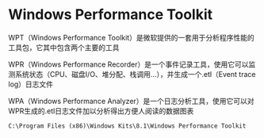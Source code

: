 # Windows Performance Toolkit

WPT（Windows Performance Toolkit）是微软提供的一套用于分析程序性能的工具包，它其中包含两个主要的工具

WPR（Windows Performance Recorder）是一个事件记录工具，使用它可以监测系统状态（CPU、磁盘I/O、堆分配、栈调用…），并生成一个.etl（Event trace log）日志文件

WPA（Windows Performance Analyzer）是一个日志分析工具，使用它可以对WPR生成的.etl日志文件加以分析得出方便人阅读的数据图表


`C:\Program Files (x86)\Windows Kits\8.1\Windows Performance Toolkit`